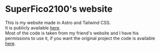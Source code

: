 # SuperFico2100's website
This is my website made in Astro and Tailwind CSS. <br>
It is publicly available [here](https://www.superfico.tech). <br>
Most of the code is taken from my friend's website and I have his permissions to use it, if you want the original project the code is available [here](https://github.com/cranci1/cranci.xyz-Astro). 